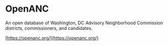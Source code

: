 # OpenANC

An open database of Washington, DC Advisory Neighborhood Commission districts, commissioners, and candidates.

[https://openanc.org/](https://openanc.org/)

